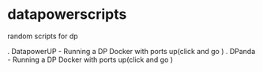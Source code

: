 # datapowerscripts
random scripts for dp

. DatapowerUP - Running a DP Docker with ports up(click and go )
. DPanda - Running a DP Docker with ports up(click and go )
